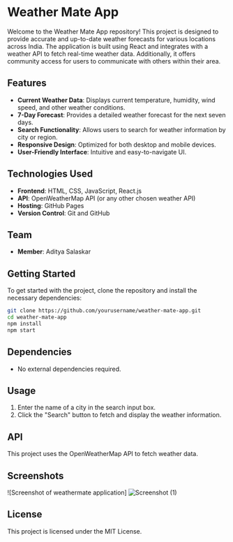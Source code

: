 # Weather Mate App

Welcome to the Weather Mate App repository! This project is designed to provide accurate and up-to-date weather forecasts for various locations across India. The application is built using React and integrates with a weather API to fetch real-time weather data. Additionally, it offers community access for users to communicate with others within their area.

## Features

- **Current Weather Data**: Displays current temperature, humidity, wind speed, and other weather conditions.
- **7-Day Forecast**: Provides a detailed weather forecast for the next seven days.
- **Search Functionality**: Allows users to search for weather information by city or region.
- **Responsive Design**: Optimized for both desktop and mobile devices.
- **User-Friendly Interface**: Intuitive and easy-to-navigate UI.

## Technologies Used

- **Frontend**: HTML, CSS, JavaScript, React.js
- **API**: OpenWeatherMap API (or any other chosen weather API)
- **Hosting**: GitHub Pages
- **Version Control**: Git and GitHub

## Team

- **Member**: Aditya Salaskar

## Getting Started

To get started with the project, clone the repository and install the necessary dependencies:

```bash
git clone https://github.com/yourusername/weather-mate-app.git
cd weather-mate-app
npm install
npm start
```

## Dependencies
- No external dependencies required.

## Usage
1. Enter the name of a city in the search input box.
2. Click the "Search" button to fetch and display the weather information.

## API
This project uses the OpenWeatherMap API to fetch weather data.

## Screenshots
![Screenshot of weathermate application]
![Screenshot (1)](https://github.com/user-attachments/assets/65c9009f-1427-40bc-be81-e031c9cf2c2a)


## License
This project is licensed under the MIT License.
